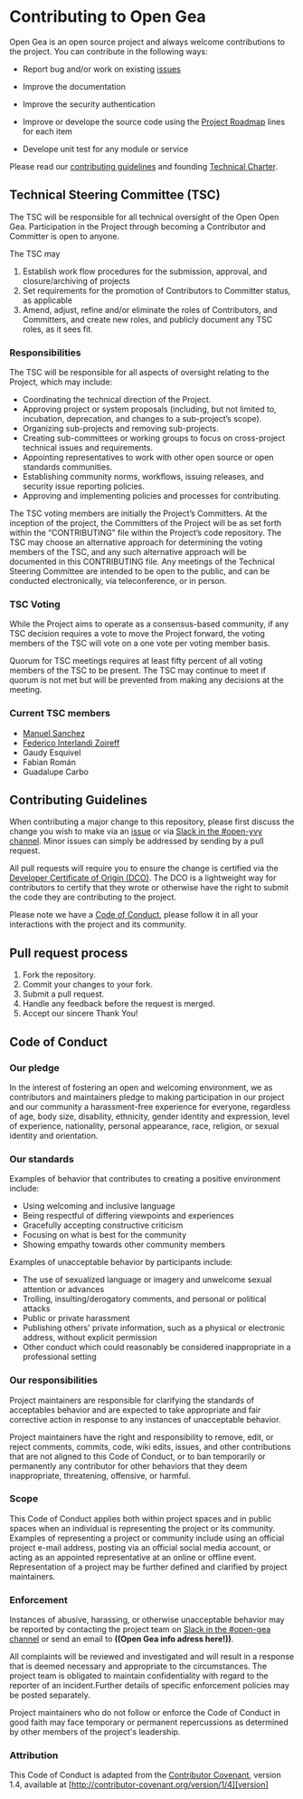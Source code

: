 # Contributing to Open Gea

Open Gea is an open source project and always welcome contributions to the project. You can contribute in the following ways:

- Report bug and/or work on existing [issues](https://github.com/open-yvy/open-yvy/issues)
<!-- Cambiar link a gea -->
- Improve the documentation

- Improve the security authentication

- Improve or develope the source code using the [Project Roadmap](https://github.com/open-yvy/open-yvy#project-roadmap) lines for each item
<!-- Cambiar link a gea -->
- Develope unit test for any module or service

Please read our [contributing guidelines](#contributing-guidelines) and founding [Technical Charter](open-gea-Technical-Charter.pdf).

## Technical Steering Committee (TSC)

The TSC will be responsible for all technical oversight of the Open Open Gea. Participation in the Project through becoming a Contributor and Committer is
open to anyone.

The TSC may

1. Establish work flow procedures for the submission, approval, and closure/archiving of projects
2. Set requirements for the promotion of Contributors to Committer status, as applicable
3. Amend, adjust, refine and/or eliminate the roles of Contributors, and Committers, and create new roles, and publicly document any TSC roles, as it sees fit.

### Responsibilities

The TSC will be responsible for all aspects of oversight relating to the Project, which may include:

- Coordinating the technical direction of the Project.
- Approving project or system proposals (including, but not limited to, incubation, deprecation, and changes to a sub-project’s scope).
- Organizing sub-projects and removing sub-projects.
- Creating sub-committees or working groups to focus on cross-project technical issues and requirements.
- Appointing representatives to work with other open source or open standards communities.
- Establishing community norms, workflows, issuing releases, and security issue reporting policies.
- Approving and implementing policies and processes for contributing.

The TSC voting members are initially the Project’s Committers. At the inception of the project, the Committers of the Project will be as set forth within the
“CONTRIBUTING” file within the Project’s code repository. The TSC may choose an alternative approach for determining the voting members of the TSC,
and any such alternative approach will be documented in this CONTRIBUTING file. Any meetings of the Technical Steering Committee are intended to be open
to the public, and can be conducted electronically, via teleconference, or in person.

### TSC Voting

While the Project aims to operate as a consensus-based community, if any TSC decision requires a vote to move the Project forward, the voting members of the
TSC will vote on a one vote per voting member basis.

Quorum for TSC meetings requires at least fifty percent of all voting members of the TSC to be present. The TSC may continue to meet if quorum is not met but
will be prevented from making any decisions at the meeting.

### Current TSC members

- [Manuel Sanchez](https://github.com/msanchezc) 
- [Federico Interlandi Zoireff](https://github.com/FEDEIZ)
- Gaudy Esquivel
- Fabian Román
- Guadalupe Carbo

## Contributing Guidelines

When contributing a major change to this repository, please first discuss the change you wish to make via an [issue](../../issues) or via
[Slack in the #open-yvy channel](https://developer.ibm.com/callforcode/solutions/projects/get-started/). Minor issues can simply be addressed by sending by a pull request.

All pull requests will require you to ensure the change is certified via the [Developer Certificate of Origin (DCO)](https://github.com/apps/dco/). The DCO is a lightweight way for contributors to certify that they wrote or otherwise have the right to submit the code they are contributing to the project.

Please note we have a [Code of Conduct](#code-of-conduct), please follow it in all your interactions with the project and its community.

## Pull request process

1. Fork the repository.
2. Commit your changes to your fork.
3. Submit a pull request.
4. Handle any feedback before the request is merged.
5. Accept our sincere Thank You!

## Code of Conduct

### Our pledge

In the interest of fostering an open and welcoming environment, we as
contributors and maintainers pledge to making participation in our project and
our community a harassment-free experience for everyone, regardless of age, body size, disability, ethnicity, gender identity and expression, level of experience, nationality, personal appearance, race, religion, or sexual identity and orientation.

### Our standards

Examples of behavior that contributes to creating a positive environment
include:

- Using welcoming and inclusive language
- Being respectful of differing viewpoints and experiences
- Gracefully accepting constructive criticism
- Focusing on what is best for the community
- Showing empathy towards other community members

Examples of unacceptable behavior by participants include:

- The use of sexualized language or imagery and unwelcome sexual attention or
  advances
- Trolling, insulting/derogatory comments, and personal or political attacks
- Public or private harassment
- Publishing others' private information, such as a physical or electronic
  address, without explicit permission
- Other conduct which could reasonably be considered inappropriate in a
  professional setting

### Our responsibilities

Project maintainers are responsible for clarifying the standards of acceptables
behavior and are expected to take appropriate and fair corrective action in
response to any instances of unacceptable behavior.

Project maintainers have the right and responsibility to remove, edit, or
reject comments, commits, code, wiki edits, issues, and other contributions
that are not aligned to this Code of Conduct, or to ban temporarily or
permanently any contributor for other behaviors that they deem inappropriate,
threatening, offensive, or harmful.

### Scope

This Code of Conduct applies both within project spaces and in public spaces
when an individual is representing the project or its community. Examples of
representing a project or community include using an official project e-mail
address, posting via an official social media account, or acting as an appointed
representative at an online or offline event. Representation of a project may be
further defined and clarified by project maintainers.

### Enforcement

Instances of abusive, harassing, or otherwise unacceptable behavior may be
reported by contacting the project team on [Slack in the #open-gea channel](https://callforcode.org/slack) or send an email to **((Open Gea info adress here!))<!-- info.liquidprep@gmail.com -->**.

All complaints will be reviewed and investigated and will result in a response that is deemed necessary and appropriate to the circumstances. The project team is obligated to maintain confidentiality with regard to the reporter of an incident.Further details of specific enforcement policies may be posted separately.

Project maintainers who do not follow or enforce the Code of Conduct in good faith may face temporary or permanent repercussions as determined by other members of the project's leadership.

### Attribution

This Code of Conduct is adapted from the [Contributor Covenant][homepage], version 1.4, available at [http://contributor-covenant.org/version/1/4][version]

[homepage]: http://contributor-covenant.org
[version]: http://contributor-covenant.org/version/1/4/
